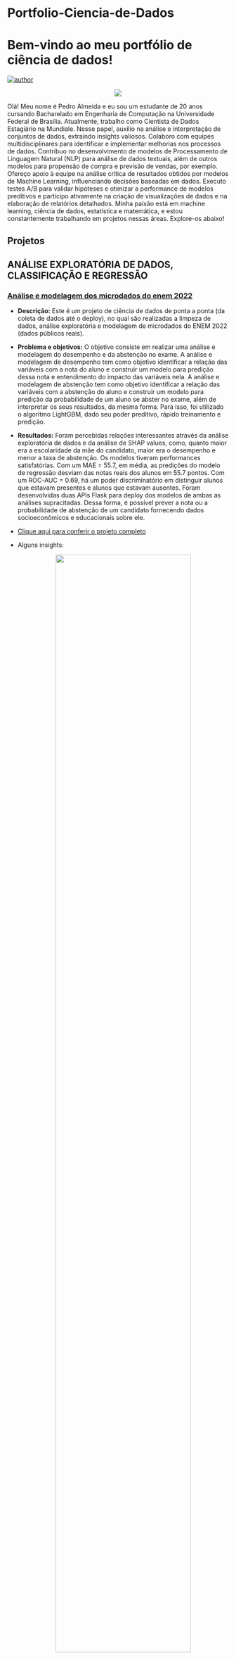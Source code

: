 # Portfolio-Ciencia-de-Dados

# Bem-vindo ao meu portfólio de ciência de dados!

[![author](https://img.shields.io/badge/author-pedroalmeida-red.svg)](https://www.linkedin.com/in/pedro-almeida-ds/)

<p align="center">
  <img src="images/Black Modern Personal LinkedIn Banner.png"%>
</p>

Olá! Meu nome é Pedro Almeida e eu sou um estudante de 20 anos cursando Bacharelado em Engenharia de Computação na Universidade Federal de Brasília. Atualmente, trabalho como Cientista de Dados Estagiário na Mundiale. Nesse papel, auxilio na análise e interpretação de conjuntos de dados, extraindo insights valiosos. Colaboro com equipes multidisciplinares para identificar e implementar melhorias nos processos de dados. Contribuo no desenvolvimento de modelos de Processamento de Linguagem Natural (NLP) para análise de dados textuais, além de outros modelos para propensão de compra e previsão de vendas, por exemplo. Ofereço apoio à equipe na análise crítica de resultados obtidos por modelos de Machine Learning, influenciando decisões baseadas em dados. Executo testes A/B para validar hipóteses e otimizar a performance de modelos preditivos e participo ativamente na criação de visualizações de dados e na elaboração de relatórios detalhados. Minha paixão está em machine learning, ciência de dados, estatística e matemática, e estou constantemente trabalhando em projetos nessas áreas. Explore-os abaixo!

## Projetos

## ANÁLISE EXPLORATÓRIA DE DADOS, CLASSIFICAÇÃO E REGRESSÃO

### [**Análise e modelagem dos microdados do enem 2022**](https://github.com/allmeidaapedro/Enem-Modeling)

- **Descrição:** Este é um projeto de ciência de dados de ponta a ponta (da coleta de dados até o deploy), no qual são realizadas a limpeza de dados, análise exploratória e modelagem de microdados do ENEM 2022 (dados públicos reais).
- **Problema e objetivos:** O objetivo consiste em realizar uma análise e modelagem do desempenho e da abstenção no exame. A análise e modelagem de desempenho tem como objetivo identificar a relação das variáveis com a nota do aluno e construir um modelo para predição dessa nota e entendimento do impacto das variáveis nela. A análise e modelagem de abstenção tem como objetivo identificar a relação das variáveis com a abstenção do aluno e construir um modelo para predição da probabilidade de um aluno se abster no exame, além de interpretar os seus resultados, da mesma forma. Para isso, foi utilizado o algoritmo LightGBM, dado seu poder preditivo, rápido treinamento e predição.
- **Resultados:** Foram percebidas relações interessantes através da análise exploratória de dados e da análise de SHAP values, como, quanto maior era a escolaridade da mãe do candidato, maior era o desempenho e menor a taxa de abstenção. Os modelos tiveram performances satisfatórias. Com um MAE = 55.7, em média, as predições do modelo de regressão desviam das notas reais dos alunos em 55.7 pontos. Com um ROC-AUC = 0.69, há um poder discriminatório em distinguir alunos que estavam presentes e alunos que estavam ausentes. Foram desenvolvidas duas APIs Flask para deploy dos modelos de ambas as análises supracitadas. Dessa forma, é possível prever a nota ou a probabilidade de abstenção de um candidato fornecendo dados socioeconômicos e educacionais sobre ele.
- [Clique aqui para conferir o projeto completo](https://github.com/allmeidaapedro/Enem-Modeling)
- Alguns insights:
  
   <p align="center">
  <img width="80%" height="80%" src="images/hist_nota_geral.png">
  </p>
  
    <p align="center">
    <img width="80%" height="80%" src="images/abstencao_escolaridade.png" height="50%">
    </p>
      
- Alguns resultados obtidos e validação do modelo;
  
<p align="center">
  <img width="80%" height="80%" src="images/faixas_score_ausentes.png">
</p>

- Deploy;

<p align="center">
  <img width="70%" height="70%" src="images/home_desempenho.png">
</p>

<p align="center">
  <img width="70%" height="70%" src="images/home_abstencao.png">
</p>

## CLASSIFICAÇÃO E REGRESSÃO

### [**Modelagem de Risco de Crédito (PD, EAD, LGD, EL) - Lending Club**](https://github.com/allmeidaapedro/Lending-Club-Credit-Scoring)
- **Descrição:** Neste projeto, realizo a modelagem de risco de crédito, englobando modelos de Probability of Default (PD), Exposure at Default (EAD), Loss Given Default (LGD) e Expected Loss (EL), utilizando dados de empréstimos de 2007 a 2014 da instituição americana Lending Club.
- **Problema de negócio:** O Lending Club enfrenta um grande desafio em gerenciar riscos de perda enquanto otimiza o lucro para seus investidores. A plataforma espera estimar riscos acuradamente para manter um negócio sustentável e lucrativo. Então, o CEO deseja obter insights sobre o risco de crédito nas concessões da empresa, e que sejam construídos modelos de PD, EAD e LGD, para estimar a perda esperada (EL) em cada empréstimo. Isso, juntamente a scores de crédito, será utilizado para desenvolver possíveis políticas de crédito na empresa. Ademais, sendo uma plataforma online, é importante explicar para os clientes o porquê da decisão de aprovar ou negar um empréstimo. Então, os resultados desses modelos devem ser explicáveis e interpretáveis.
- **Objetivos:** Desenvolver modelos de PD, EAD e LGD, de forma a computar a perda esperada em cada empréstimo, EL. A partir disso, desenvolver uma política de crédito considerando as perdas estimadas e o ROI anualizado de cada ativo. Então, monitorar o modelo, acessando indicadores de estabilidade populacional, aferindo a necessidade de um novo modelo um ano após o construído.
- **Resultados:** O modelo de PD obteve boa capacidade discriminatória, com AUC = 0.7 e KS = 0.3, além de ordenação nos escores, concentrando mais de 50% dos maus clientes até a terceira faixa de score. Os modelos de LGD e EAD obtiveram poder preditivo satisfatório. A política de crédito foi desenvolvida e reduziu tanto as perdas esperadas quanto a taxa de inadimplência. O modelo foi monitorado e foi aferida a necessidade, em breve, de desenvolvê-lo novamente, pois os scores apresentaram um PSI de 0.19.
- [Clique aqui para conferir o projeto completo](https://github.com/allmeidaapedro/Lending-Club-Credit-Scoring)

- Alguns resultados obtidos e validação do modelo;
<p align="center">
  <img width="65%" height="30%" src="images/ordering_per_decile.png">
</p>
<p align="center">
  <img width="70%" height="70%" src="images/roc_auc.png">
</p>

### [**Previsão de Churn de Cartão de Crédito**](https://github.com/allmeidaapedro/Churn-Prediction-Credit-Card)
- **Descrição:** Este é um projeto de machine learning de ponta a ponta (da coleta de dados à Deploy) que utiliza o LightGBM para prever a probabilidade de um cliente cancelar o serviço de cartão de crédito de um banco.
- **Problema de negócio:** O gerente do banco está cansado de ver mais e mais clientes deixando de usar seu produto de cartão de crédito. Ele precisa que identifiquemos a probabilidade de cancelar o serviço para cada cliente, de forma a ordená-los pela chance de cancelamento e tomar possíveis ações a partir disso, como oferecer promoções. Identificar possíveis clientes propensos a cancelar ajuda a planejar estratégias de retenção, mantendo uma receita saudável. Adquirir um novo cliente é mais caro do que manter um existente.
- **Objetivos:** Identificar os fatores associados ao churn do cliente; construir um modelo capaz de prever acuradamente a probabilidade de cancelar o serviço para um cliente; oferecer planos de ação para o banco reduzir o churn de clientes de cartão de crédito.
- **Resultados:** Foi possível obter um ganho estimado de $171,477, calculando a diferença entre o ganho de verdadeiro positivos, o custo de retenção de falsos positivos e o custo de falsos negativos que cancelam. Além disso, o modelo apresenta performance incrível, pela qualidade dos dados e a modelagem efetuada.
- [Clique aqui para conferir o projeto completo](https://github.com/allmeidaapedro/Churn-Prediction-Credit-Card)

- Algumas análises realizadas;
<p align="center">
  <img width="80%" height="80%" src="images/churners_trans_ct.png">
</p>

<p align="center">
  <img width="80%" height="80%" src="images/churn_education.png">
</p>

- Deploy;
<p align="center">
  <img width="80%" height="80%" src="images/web_app_1.png">
</p>

## REGRESSÃO E SÉRIES TEMPORAIS

### [**Previsão de Demanda de Itens de Loja**](https://github.com/allmeidaapedro/Store-Item-Demand-Forecasting)
- **Descrição:** Neste projeto, realizei previsão de séries temporais usando o LightGBM para prever o número de vendas de 50 itens em 10 lojas diferentes ao longo de um período de 3 meses.
- **Problema de negócio:** Uma empresa de varejo deseja prever a demanda de 50 itens em 10 lojas diferentes ao longo de um período de 3 meses. Ao fazer isso, a empresa deseja gerenciar estrategicamente o estoque e alocar recursos de forma eficaz, maximizando a receita e o lucro geral.
- **Objetivos:** Identificar insights de negócio sobre o número de vendas ao longo do tempo, como padrões sazonais e tendências; construir um modelo capaz de prever acuradamente as vendas nos próximos 3 meses; Estimar os resultados financeiros considerando essas previsões.
- **Resultados:** O resultado financeiro por loja, por loja e item, e para a empresa total está presente no projeto. A empresa espera vender um total de 2.559.998 itens nos próximos 3 meses, com uma média de cerca de 27.527 itens por dia. Considerando o erro médio, esse número pode variar em cerca de 404 itens diariamente. Portanto, em dias ruins, espera-se vender 27.123 itens e, em dias bons, 27.931 itens. No total, ao longo dos 3 meses, espera-se vender, no pior cenário 2.522.455 e no melhor cenário 2.597.542 itens.
- [Clique aqui para conferir o projeto completo](https://github.com/allmeidaapedro/Store-Item-Demand-Forecasting)

- Algumas análises realizadas;
<p align="center">
  <img width="50%" height="50%" src="images/time_series_cv.png">
</p>

- Resultados do modelo;
<p align="center">
  <img width="80%" height="80%" src="images/actual_pred_graph_lgb.png">
</p>

## CLUSTERIZAÇÃO

### [**Segmentação de Clientes e Programa de Fidelidade para Loja de Varejo**](https://github.com/allmeidaapedro/Customer-Segmentation-Retail)
- **Descrição:** Neste projeto, realizei uma tarefa de clusterização de aprendizado não supervisionado usando o K-Means para segmentar e perfilar clientes de uma loja de varejo, desenvolvendo um programa de fidelidade.
- **Problema de negócio:** Uma loja de varejo deseja entender mais profundamente as características dos seus clientes e utilizar essa informação estrategicamente, para maximizar vendas e receita. Para isso, ela deseja segmentá-los em perfis, de acordo com preferências, padrões de gasto e comportamento. De posse disso, ela deseja aumentar a conexão com os consumidores, desenvolvendo um programa de fidelidade, oferecendo benefícios aos melhores grupos e tentando converter os outros grupos ao mesmo padrão de comportamento.
- **Objetivos:** Identificar grupos de clientes, perfilando-os, criando personas e desenvolver um programa de fidelidade baseado em um perfil ideal de cliente, a fim de aumentar a retenção e a receita.
- **Resultados:** Após segmentar os clientes, um programa de fidelidade chamado "Prosperous" foi desenvolvido com base no perfil de nossos melhores clientes, os Prosperous. O programa de fidelidade tem o potencial de aumentar a receita total da loja em 9%, totalizando $125,228.55. Portanto, o projeto é válido.
- [Clique aqui para conferir o projeto completo](https://github.com/allmeidaapedro/Customer-Segmentation-Retail)

- Clusterização;
<p align="center">
  <img width="65%" height="65%" src="images/sihouette_plot_kmeans.png">
</p>

- Resultados do modelo;
<p align="center">
  <img width="80%" height="100%" src="images/scatterplot_clusters.png">
</p>


## EM DESENVOLVIMENTO
- Atualmente, estou me aprofundando em modelagem de crédito e MLOPS.

## CONTATO
* [LinkedIn](https://www.linkedin.com/in/pedro-almeida-ds/)
* [GitHub](https://github.com/allmeidaapedro)
* [E-mail](pedrooalmeida.net@gmail.com)
